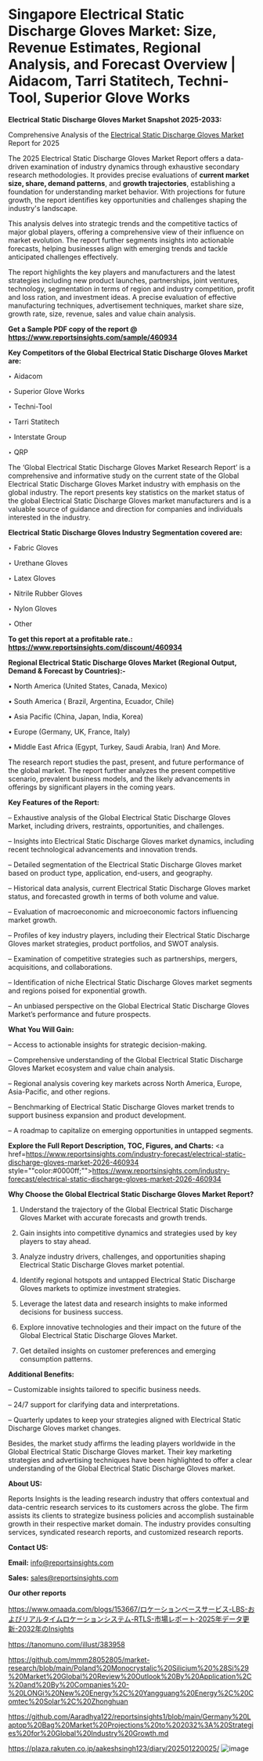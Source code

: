 # Singapore Electrical Static Discharge Gloves Market: Size, Revenue Estimates, Regional Analysis, and Forecast Overview | Aidacom, Tarri Statitech, Techni-Tool, Superior Glove Works

<strong>Electrical Static Discharge Gloves Market Snapshot 2025-2033:</strong>

Comprehensive Analysis of the <a href=https://www.reportsinsights.com/sample/460934>Electrical Static Discharge Gloves Market</a> Report for 2025

The 2025 Electrical Static Discharge Gloves Market Report offers a data-driven examination of industry dynamics through exhaustive secondary research methodologies. It provides precise evaluations of <strong>current market size, share, demand patterns</strong>, and <strong>growth trajectories</strong>, establishing a foundation for understanding market behavior. With projections for future growth, the report identifies key opportunities and challenges shaping the industry's landscape.

This analysis delves into strategic trends and the competitive tactics of major global players, offering a comprehensive view of their influence on market evolution. The report further segments insights into actionable forecasts, helping businesses align with emerging trends and tackle anticipated challenges effectively.

The report highlights the key players and manufacturers and the latest strategies including new product launches, partnerships, joint ventures, technology, segmentation in terms of region and industry competition, profit and loss ration, and investment ideas. A precise evaluation of effective manufacturing techniques, advertisement techniques, market share size, growth rate, size, revenue, sales and value chain analysis.

<strong>Get a Sample PDF copy of the report @ <a href=https://www.reportsinsights.com/sample/460934 style=color:#0000ff;>https://www.reportsinsights.com/sample/460934</a></strong>

<strong>Key Competitors of the Global Electrical Static Discharge Gloves Market are:</strong>

‣ Aidacom

‣ Superior Glove Works

‣ Techni-Tool

‣ Tarri Statitech

‣ Interstate Group

‣ QRP

The ‘Global Electrical Static Discharge Gloves Market Research Report’ is a comprehensive and informative study on the current state of the Global Electrical Static Discharge Gloves Market industry with emphasis on the global industry. The report presents key statistics on the market status of the global Electrical Static Discharge Gloves market manufacturers and is a valuable source of guidance and direction for companies and individuals interested in the industry.

<strong>Electrical Static Discharge Gloves Industry Segmentation covered are:</strong>

‣ Fabric Gloves

‣ Urethane Gloves

‣ Latex Gloves

‣ Nitrile Rubber Gloves

‣ Nylon Gloves

‣ Other

<strong>To get this report at a profitable rate.: <a href=https://www.reportsinsights.com/discount/460934 style=color:#0000ff;>https://www.reportsinsights.com/discount/460934</a></strong>

<strong>Regional Electrical Static Discharge Gloves Market (Regional Output, Demand &amp; Forecast by Countries):-</strong>

• North America (United States, Canada, Mexico)

• South America ( Brazil, Argentina, Ecuador, Chile)

• Asia Pacific (China, Japan, India, Korea)

• Europe (Germany, UK, France, Italy)

• Middle East Africa (Egypt, Turkey, Saudi Arabia, Iran) And More.

The research report studies the past, present, and future performance of the global market. The report further analyzes the present competitive scenario, prevalent business models, and the likely advancements in offerings by significant players in the coming years.

<strong>Key Features of the Report:</strong>

– Exhaustive analysis of the Global Electrical Static Discharge Gloves Market, including drivers, restraints, opportunities, and challenges.

– Insights into Electrical Static Discharge Gloves market dynamics, including recent technological advancements and innovation trends.

– Detailed segmentation of the Electrical Static Discharge Gloves market based on product type, application, end-users, and geography.

– Historical data analysis, current Electrical Static Discharge Gloves market status, and forecasted growth in terms of both volume and value.

– Evaluation of macroeconomic and microeconomic factors influencing market growth.

– Profiles of key industry players, including their Electrical Static Discharge Gloves market strategies, product portfolios, and SWOT analysis.

– Examination of competitive strategies such as partnerships, mergers, acquisitions, and collaborations.

– Identification of niche Electrical Static Discharge Gloves market segments and regions poised for exponential growth.

– An unbiased perspective on the Global Electrical Static Discharge Gloves Market’s performance and future prospects.

<strong>What You Will Gain:</strong>

– Access to actionable insights for strategic decision-making.

– Comprehensive understanding of the Global Electrical Static Discharge Gloves Market ecosystem and value chain analysis.

– Regional analysis covering key markets across North America, Europe, Asia-Pacific, and other regions.

– Benchmarking of Electrical Static Discharge Gloves market trends to support business expansion and product development.

– A roadmap to capitalize on emerging opportunities in untapped segments.

<strong>Explore the Full Report Description, TOC, Figures, and Charts:</strong>
<a href=https://www.reportsinsights.com/industry-forecast/electrical-static-discharge-gloves-market-2026-460934 style=""color:#0000ff;"">https://www.reportsinsights.com/industry-forecast/electrical-static-discharge-gloves-market-2026-460934</a>

<strong>Why Choose the Global Electrical Static Discharge Gloves Market Report?</strong>

1. Understand the trajectory of the Global Electrical Static Discharge Gloves Market with accurate forecasts and growth trends.

2. Gain insights into competitive dynamics and strategies used by key players to stay ahead.

3. Analyze industry drivers, challenges, and opportunities shaping Electrical Static Discharge Gloves market potential.

4. Identify regional hotspots and untapped Electrical Static Discharge Gloves markets to optimize investment strategies.

5. Leverage the latest data and research insights to make informed decisions for business success.

6. Explore innovative technologies and their impact on the future of the Global Electrical Static Discharge Gloves Market.

7. Get detailed insights on customer preferences and emerging consumption patterns.

<strong>Additional Benefits:</strong>

– Customizable insights tailored to specific business needs.

– 24/7 support for clarifying data and interpretations.

– Quarterly updates to keep your strategies aligned with Electrical Static Discharge Gloves market changes.

Besides, the market study affirms the leading players worldwide in the Global Electrical Static Discharge Gloves market. Their key marketing strategies and advertising techniques have been highlighted to offer a clear understanding of the Global Electrical Static Discharge Gloves market.

<strong><strong>About US</strong>:</strong>

Reports Insights is the leading research industry that offers contextual and data-centric research services to its customers across the globe. The firm assists its clients to strategize business policies and accomplish sustainable growth in their respective market domain. The industry provides consulting services, syndicated research reports, and customized research reports.

<strong>Contact US:</strong>

<p class=><b>Email:</b> <a href=mailto:info@reportsinsights.com>info@reportsinsights.com</a></p>
<p class=><b>Sales:</b> <a href=mailto:sales@reportsinsights.com>sales@reportsinsights.com</a></p>

<strong>Our other reports</strong>

<a href=https://www.omaada.com/blogs/153667/ロケーションベースサービス-LBS-およびリアルタイムロケーションシステム-RTLS-市場レポート-2025年データ更新-2032年のInsights>https://www.omaada.com/blogs/153667/ロケーションベースサービス-LBS-およびリアルタイムロケーションシステム-RTLS-市場レポート-2025年データ更新-2032年のInsights</a>

<a href=https://tanomuno.com/illust/383958>https://tanomuno.com/illust/383958</a>

<a href=https://github.com/mmm28052805/market-research/blob/main/Poland%20Monocrystalic%20Silicium%20%28Si%29%20Market%20Global%20Review%20Outlook%20By%20Application%2C%20and%20By%20Companies%20-%20LONGi%20New%20Energy%2C%20Yangguang%20Energy%2C%20Comtec%20Solar%2C%20Zhonghuan>https://github.com/mmm28052805/market-research/blob/main/Poland%20Monocrystalic%20Silicium%20%28Si%29%20Market%20Global%20Review%20Outlook%20By%20Application%2C%20and%20By%20Companies%20-%20LONGi%20New%20Energy%2C%20Yangguang%20Energy%2C%20Comtec%20Solar%2C%20Zhonghuan</a>

<a href=https://github.com/Aaradhya122/reportsinsights1/blob/main/Germany%20Laptop%20Bag%20Market%20Projections%20to%202032%3A%20Strategies%20for%20Global%20Industry%20Growth.md>https://github.com/Aaradhya122/reportsinsights1/blob/main/Germany%20Laptop%20Bag%20Market%20Projections%20to%202032%3A%20Strategies%20for%20Global%20Industry%20Growth.md</a>

<a href=https://plaza.rakuten.co.jp/aakeshsingh123/diary/202501220025/>https://plaza.rakuten.co.jp/aakeshsingh123/diary/202501220025/</a>
![image](https://github.com/user-attachments/assets/e62bdf7a-e4cd-4455-b57b-601ca527d89a)

